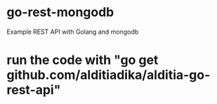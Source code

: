 # go-rest-mongodb

Example REST API with Golang and mongodb

# run the code with "go get github.com/alditiadika/alditia-go-rest-api"
